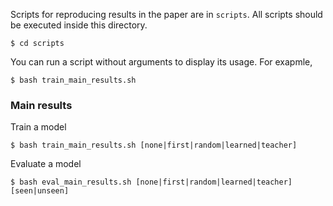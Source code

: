 
Scripts for reproducing results in the paper are in `scripts`. All scripts should be executed inside this directory. 

```
$ cd scripts
```

You can run a script without arguments to display its usage. For exapmle,

```
$ bash train_main_results.sh
```

### Main results

Train a model 
```
$ bash train_main_results.sh [none|first|random|learned|teacher]
```

Evaluate a model
```
$ bash eval_main_results.sh [none|first|random|learned|teacher] [seen|unseen]
```



